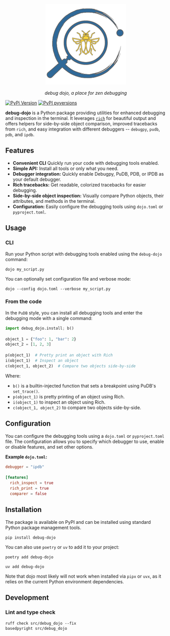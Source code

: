 <p align="center">
  <img src="https://github.com/bwrob/debug-dojo/blob/main/logo/logo_python.png?raw=true" alt="debug dojo" style="width:50%; max-width:300px;"/>
</p>

<p align="center">
    <em>debug dojo, a place for zen debugging</em>
</p>

[![PyPi Version](https://img.shields.io/pypi/v/debug-dojo.svg?style=flat-square)](https://pypi.org/project/debug-dojo)
[![PyPI pyversions](https://img.shields.io/pypi/pyversions/debug-dojo.svg?style=flat-square)](https://pypi.org/pypi/debug-dojo/)

**debug-dojo** is a Python package providing utilities for enhanced debugging and inspection in the terminal. 
It leverages [`rich`](https://github.com/Textualize/rich) for beautiful output and offers helpers for side-by-side object comparison, improved tracebacks from `rich`, and easy integration with different debuggers -- `debugpy`, `pudb`, `pdb`, and `ipdb`.

## Features

- **Convenient CLI** Quickly run your code with debugging tools enabled.
- **Simple API:** Install all tools or only what you need.
- **Debugger integration:** Quickly enable Debugpy, PuDB, PDB, or IPDB as your default debugger.
- **Rich tracebacks:** Get readable, colorized tracebacks for easier debugging.
- **Side-by-side object inspection:** Visually compare Python objects, their attributes, and methods in the terminal.
- **Configuration:** Easily configure the debugging tools using `dojo.toml` or `pyproject.toml`.

## Usage

### CLI

Run your Python script with debugging tools enabled using the `debug-dojo` command:

```console
dojo my_script.py
```

You can optionally set configuration file and verbose mode:

```console
dojo --config dojo.toml --verbose my_script.py
```

### From the code

In the `PuDB` style, you can install all debugging tools and enter the debugging mode with a single command:

```python
import debug_dojo.install; b()

object_1 = {"foo": 1, "bar": 2}
object_2 = [1, 2, 3]

p(object_1)  # Pretty print an object with Rich
i(object_1)  # Inspect an object
c(object_1, object_2)  # Compare two objects side-by-side
```

Where:

- `b()` is a builtin-injected function that sets a breakpoint using PuDB's `set_trace()`.
- `p(object_1)` is pretty printing of an object using Rich.
- `i(object_1)` to inspect an object using Rich.
- `c(object_1, object_2)` to compare two objects side-by-side.

## Configuration

You can configure the debugging tools using a `dojo.toml` or `pyproject.toml` file. The configuration allows you to specify which debugger to use, enable or disable features, and set other options.

**Example `dojo.toml`:**

```toml
debugger = "ipdb"

[features]
  rich_inspect = true
  rich_print = true
  comparer = false
```

## Installation

The package is available on PyPI and can be installed using standard Python package management tools.

```console
pip install debug-dojo
```

You can also use `poetry` or `uv` to add it to your project:

```console
poetry add debug-dojo
```

```console
uv add debug-dojo
```

Note that dojo most likely will not work when installed via `pipx` or `uvx`, as it relies on the current Python environment dependencies.

## Development

### Lint and type check

```console
ruff check src/debug_dojo --fix
basedpyright src/debug_dojo
```
